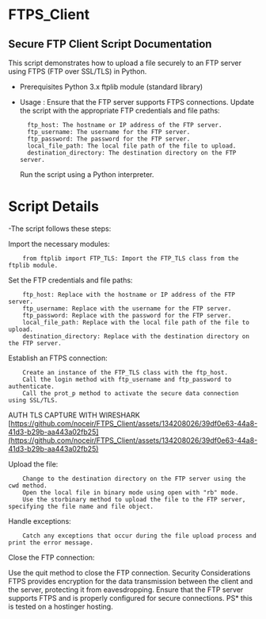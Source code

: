 # FTPS_Client
## Secure FTP Client Script Documentation
This script demonstrates how to upload a file securely to an FTP server using FTPS (FTP over SSL/TLS) in Python.

- Prerequisites
    Python 3.x
    ftplib module (standard library)
- Usage :
    Ensure that the FTP server supports FTPS connections.
    Update the script with the appropriate FTP credentials and file paths:
    
        ftp_host: The hostname or IP address of the FTP server.
        ftp_username: The username for the FTP server.
        ftp_password: The password for the FTP server.
        local_file_path: The local file path of the file to upload.
        destination_directory: The destination directory on the FTP server.

    Run the script using a Python interpreter.
# Script Details
-The script follows these steps:

   Import the necessary modules:

        from ftplib import FTP_TLS: Import the FTP_TLS class from the ftplib module.
        
   Set the FTP credentials and file paths:
   
        ftp_host: Replace with the hostname or IP address of the FTP server.
        ftp_username: Replace with the username for the FTP server.
        ftp_password: Replace with the password for the FTP server.
        local_file_path: Replace with the local file path of the file to upload.
        destination_directory: Replace with the destination directory on the FTP server.
        
   Establish an FTPS connection:

        Create an instance of the FTP_TLS class with the ftp_host.
        Call the login method with ftp_username and ftp_password to authenticate.
        Call the prot_p method to activate the secure data connection using SSL/TLS.
        
AUTH TLS CAPTURE WITH WIRESHARK
   [https://github.com/noceir/FTPS_Client/assets/134208026/39df0e63-44a8-41d3-b29b-aa443a02fb25](https://github.com/noceir/FTPS_Client/assets/134208026/39df0e63-44a8-41d3-b29b-aa443a02fb25)

        
   Upload the file:

        Change to the destination directory on the FTP server using the cwd method.
        Open the local file in binary mode using open with "rb" mode.
        Use the storbinary method to upload the file to the FTP server, specifying the file name and file object.
        
   Handle exceptions:

        Catch any exceptions that occur during the file upload process and print the error message.
        
Close the FTP connection:

Use the quit method to close the FTP connection.
Security Considerations
FTPS provides encryption for the data transmission between the client and the server, protecting it from eavesdropping.
Ensure that the FTP server supports FTPS and is properly configured for secure connections.
PS* this is tested on a hostinger hosting.
